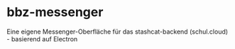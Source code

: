 # bbz-messenger
Eine eigene Messenger-Oberfläche für das stashcat-backend (schul.cloud) - basierend auf Electron
